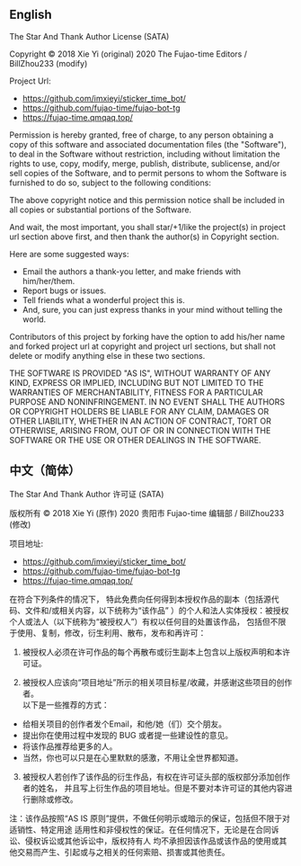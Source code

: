 ## English

The Star And Thank Author License (SATA)

Copyright © 2018 Xie Yi (original)
            2020 The Fujao-time Editors / BillZhou233 (modify)

Project Url: 
- https://github.com/imxieyi/sticker_time_bot/
- https://github.com/fujao-time/fujao-bot-tg
- https://fujao-time.qmqaq.top/

Permission is hereby granted, free of charge, to any person obtaining a copy
of this software and associated documentation files (the "Software"), to deal
in the Software without restriction, including without limitation the rights
to use, copy, modify, merge, publish, distribute, sublicense, and/or sell
copies of the Software, and to permit persons to whom the Software is
furnished to do so, subject to the following conditions:

The above copyright notice and this permission notice shall be included in
all copies or substantial portions of the Software. 

And wait, the most important, you shall star/+1/like the project(s) in project url 
section above first, and then thank the author(s) in Copyright section. 

Here are some suggested ways:

 - Email the authors a thank-you letter, and make friends with him/her/them.
 - Report bugs or issues.
 - Tell friends what a wonderful project this is.
 - And, sure, you can just express thanks in your mind without telling the world.

Contributors of this project by forking have the option to add his/her name and 
forked project url at copyright and project url sections, but shall not delete 
or modify anything else in these two sections.

THE SOFTWARE IS PROVIDED "AS IS", WITHOUT WARRANTY OF ANY KIND, EXPRESS OR
IMPLIED, INCLUDING BUT NOT LIMITED TO THE WARRANTIES OF MERCHANTABILITY,
FITNESS FOR A PARTICULAR PURPOSE AND NONINFRINGEMENT. IN NO EVENT SHALL THE
AUTHORS OR COPYRIGHT HOLDERS BE LIABLE FOR ANY CLAIM, DAMAGES OR OTHER
LIABILITY, WHETHER IN AN ACTION OF CONTRACT, TORT OR OTHERWISE, ARISING FROM,
OUT OF OR IN CONNECTION WITH THE SOFTWARE OR THE USE OR OTHER DEALINGS IN
THE SOFTWARE.

## 中文（简体）

The Star And Thank Author 许可证 (SATA)

版权所有 © 2018 Xie Yi (原作)
           2020 贵阳市 Fujao-time 编辑部 / BillZhou233 (修改)

项目地址: 
- https://github.com/imxieyi/sticker_time_bot/
- https://github.com/fujao-time/fujao-bot-tg
- https://fujao-time.qmqaq.top/

在符合下列条件的情况下，
特此免费向任何得到本授权作品的副本（包括源代码、文件和/或相关内容，以下统称为“该作品”
）的个人和法人实体授权：被授权个人或法人（以下统称为“被授权人”）有权以任何目的处置该作品，
包括但不限于使用、复制，修改，衍生利用、散布，发布和再许可：

1. 被授权人必须在许可作品的每个再散布或衍生副本上包含以上版权声明和本许可证。

2. 被授权人应该向“项目地址”所示的相关项目标星/收藏，并感谢这些项目的创作者。  
以下是一些推荐的方式：
  - 给相关项目的创作者发个Email，和他/她（们）交个朋友。
  - 提出你在使用过程中发现的 BUG 或者提一些建设性的意见。
  - 将该作品推荐给更多的人。
  - 当然，你也可以只是在心里默默的感激，不用让全世界都知道。

3. 被授权人若创作了该作品的衍生作品，有权在许可证头部的版权部分添加创作者的姓名，
并且写上衍生作品的项目地址。但是不要对本许可证的其他内容进行删除或修改。

注：该作品按照“AS IS 原则”提供，不做任何明示或暗示的保证，包括但不限于对适销性、特定用途
适用性和非侵权性的保证。在任何情况下，无论是在合同诉讼、侵权诉讼或其他诉讼中，版权持有人
均不承担因该作品或该作品的使用或其他交易而产生、引起或与之相关的任何索赔、损害或其他责任。